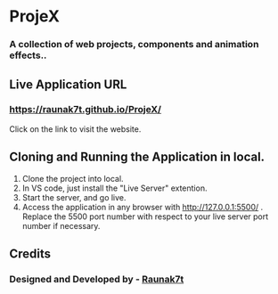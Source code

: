 # ProjeX

### A collection of web projects, components and animation effects..

## Live Application URL

### https://raunak7t.github.io/ProjeX/

Click on the link to visit the website.

## Cloning and Running the Application in local.

1. Clone the project into local.
2. In VS code, just install the "Live Server" extention.
3. Start the server, and go live.
4. Access the application in any browser with http://127.0.0.1:5500/ . Replace the 5500 port number with respect to your live server port number if necessary.

## Credits

### Designed and Developed by - [Raunak7t](https://github.com/Raunak7t/)
